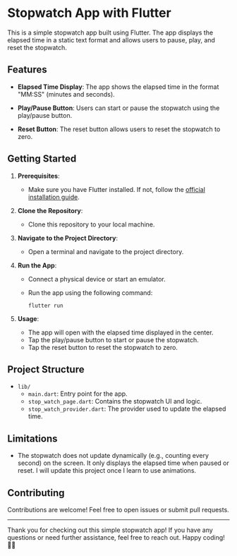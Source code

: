 # Stopwatch App with Flutter

This is a simple stopwatch app built using Flutter. The app displays the elapsed time in a static text format and allows users to pause, play, and reset the stopwatch.

## Features

- **Elapsed Time Display**: The app shows the elapsed time in the format "MM:SS" (minutes and seconds).

- **Play/Pause Button**: Users can start or pause the stopwatch using the play/pause button.

- **Reset Button**: The reset button allows users to reset the stopwatch to zero.

## Getting Started

1. **Prerequisites**:
   - Make sure you have Flutter installed. If not, follow the [official installation guide](https://flutter.dev/docs/get-started/install).

2. **Clone the Repository**:
   - Clone this repository to your local machine.

3. **Navigate to the Project Directory**:
   - Open a terminal and navigate to the project directory.

4. **Run the App**:
   - Connect a physical device or start an emulator.
   - Run the app using the following command:

     ```
     flutter run
     ```

5. **Usage**:
   - The app will open with the elapsed time displayed in the center.
   - Tap the play/pause button to start or pause the stopwatch.
   - Tap the reset button to reset the stopwatch to zero.

## Project Structure

- `lib/`
  - `main.dart`: Entry point for the app.
  - `stop_watch_page.dart`: Contains the stopwatch UI and logic.
  - `stop_watch_provider.dart`: The provider used to update the elapsed time.

## Limitations

- The stopwatch does not update dynamically (e.g., counting every second) on the screen. It only displays the elapsed time when paused or reset. I will update this project once I learn to use animations.

## Contributing

Contributions are welcome! Feel free to open issues or submit pull requests.

---

Thank you for checking out this simple stopwatch app! If you have any questions or need further assistance, feel free to reach out. Happy coding! 🚀✨
